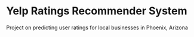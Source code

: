 # Yelp Ratings Recommender System
Project on predicting user ratings for local businesses in Phoenix, Arizona 
